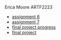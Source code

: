Erica Moore ARTF2223 
<ul> 
<li><a href="https://ericamoore16.github.io/EMARTF2223/assignment6/index.html">assignment 6</a></li>
<li><a href="https://ericamoore16.github.io/EMARTF2223/assignment7/index.html">assignment 7</a></li>
 <li><a href="https://ericamoore16.github.io/EMARTF2223/finalprojectprogress">final project progress</a></li>
 <li><a href="https://ericamoore16.github.io/EMARTF2223/finalproject/index.html">final project</a></li>
</ul>

